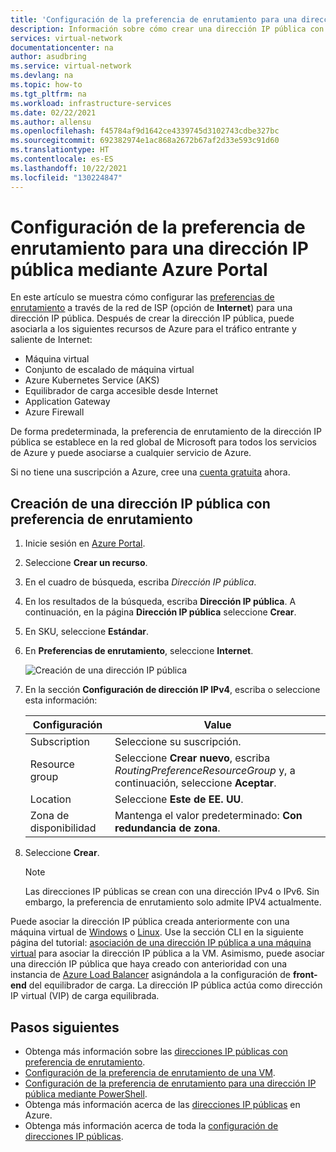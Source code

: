 ```yaml
---
title: 'Configuración de la preferencia de enrutamiento para una dirección IP pública: Azure Portal'
description: Información sobre cómo crear una dirección IP pública con una preferencia de enrutamiento de tráfico de Internet
services: virtual-network
documentationcenter: na
author: asudbring
ms.service: virtual-network
ms.devlang: na
ms.topic: how-to
ms.tgt_pltfrm: na
ms.workload: infrastructure-services
ms.date: 02/22/2021
ms.author: allensu
ms.openlocfilehash: f45784af9d1642ce4339745d3102743cdbe327bc
ms.sourcegitcommit: 692382974e1ac868a2672b67af2d33e593c91d60
ms.translationtype: HT
ms.contentlocale: es-ES
ms.lasthandoff: 10/22/2021
ms.locfileid: "130224847"
---
```

# <a name="configure-routing-preference-for-a-public-ip-address-using-the-azure-portal"></a>Configuración de la preferencia de enrutamiento para una dirección IP pública mediante Azure Portal

En este artículo se muestra cómo configurar las [preferencias de enrutamiento](routing-preference-overview.md) a través de la red de ISP (opción de **Internet**) para una dirección IP pública. Después de crear la dirección IP pública, puede asociarla a los siguientes recursos de Azure para el tráfico entrante y saliente de Internet:

* Máquina virtual
* Conjunto de escalado de máquina virtual
* Azure Kubernetes Service (AKS)
* Equilibrador de carga accesible desde Internet
* Application Gateway
* Azure Firewall

De forma predeterminada, la preferencia de enrutamiento de la dirección IP pública se establece en la red global de Microsoft para todos los servicios de Azure y puede asociarse a cualquier servicio de Azure.

Si no tiene una suscripción a Azure, cree una [cuenta gratuita](https://azure.microsoft.com/free/?WT.mc_id=A261C142F) ahora.

## <a name="create-a-public-ip-address-with-a-routing-preference"></a>Creación de una dirección IP pública con preferencia de enrutamiento
1. Inicie sesión en [Azure Portal](https://portal.azure.com/).
2. Seleccione **Crear un recurso**.
3. En el cuadro de búsqueda, escriba *Dirección IP pública*.
3. En los resultados de la búsqueda, escriba **Dirección IP pública**. A continuación, en la página **Dirección IP pública** seleccione **Crear**.
1. En SKU, seleccione **Estándar**.
1. En **Preferencias de enrutamiento**, seleccione **Internet**.

      ![Creación de una dirección IP pública](./media/routing-preference-portal/public-ip-new.png)
1. En la sección **Configuración de dirección IP IPv4**, escriba o seleccione esta información:

    | Configuración | Value |
    | ------- | ----- |
    | Subscription | Seleccione su suscripción.|
    | Resource group | Seleccione **Crear nuevo**, escriba *RoutingPreferenceResourceGroup* y, a continuación, seleccione **Aceptar**. |
    | Location | Seleccione **Este de EE. UU**.|
    | Zona de disponibilidad | Mantenga el valor predeterminado: **Con redundancia de zona**. |
1. Seleccione **Crear**.

    > [!NOTE]
    > Las direcciones IP públicas se crean con una dirección IPv4 o IPv6. Sin embargo, la preferencia de enrutamiento solo admite IPV4 actualmente.

Puede asociar la dirección IP pública creada anteriormente con una máquina virtual de [Windows](../../virtual-machines/windows/overview.md?toc=%2fazure%2fvirtual-network%2ftoc.json) o [Linux](../../virtual-machines/linux/overview.md?toc=%2fazure%2fvirtual-network%2ftoc.json). Use la sección CLI en la siguiente página del tutorial: [asociación de una dirección IP pública a una máquina virtual](./associate-public-ip-address-vm.md#azure-cli) para asociar la dirección IP pública a la VM. Asimismo, puede asociar una dirección IP pública que haya creado con anterioridad con una instancia de [Azure Load Balancer](../../load-balancer/load-balancer-overview.md) asignándola a la configuración de **front-end** del equilibrador de carga. La dirección IP pública actúa como dirección IP virtual (VIP) de carga equilibrada.

## <a name="next-steps"></a>Pasos siguientes
- Obtenga más información sobre las [direcciones IP públicas con preferencia de enrutamiento](routing-preference-overview.md).
- [Configuración de la preferencia de enrutamiento de una VM](./tutorial-routing-preference-virtual-machine-portal.md).
- [Configuración de la preferencia de enrutamiento para una dirección IP pública mediante PowerShell](routing-preference-powershell.md).
- Obtenga más información acerca de las [direcciones IP públicas](public-ip-addresses.md#public-ip-addresses) en Azure.
- Obtenga más información acerca de toda la [configuración de direcciones IP públicas](virtual-network-public-ip-address.md#create-a-public-ip-address).